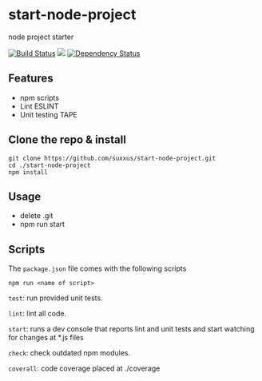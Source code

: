 # start-node-project
node project starter

[![Build Status](https://travis-ci.org/suxxus/start-node-project.svg?branch=master)](https://travis-ci.org/suxxus/start-node-project)
<a href="https://codeclimate.com/github/suxxus/start-node-project"><img src="https://codeclimate.com/github/suxxus/start-node-project/badges/gpa.svg" /></a>
[![Dependency Status](https://gemnasium.com/badges/github.com/suxxus/start-node-project.svg)](https://gemnasium.com/github.com/suxxus/start-node-project)

## Features ###
* npm scripts
* Lint ESLINT
* Unit testing TAPE

## Clone the repo & install
```
git clone https://github.com/suxxus/start-node-project.git
cd ./start-node-project
npm install
```
## Usage
* delete .git
* npm run start

## Scripts
The `package.json` file comes with the following scripts

`npm run <name of script>`

`test`: run provided unit tests.

`lint`: lint all code.

`start`:  runs a dev console that reports lint and unit tests and start watching for changes at *.js files

`check`: check outdated npm modules.

`coverall`: code coverage placed at ./coverage

